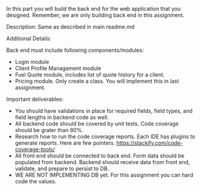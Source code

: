 In this part you will build the back end for the web application that you designed.
Remember, we are only building back end in this assignment.

Description: 
Same as described in main readme.md

Additional Details:

Back end must include following components/modules:
- Login module
- Client Profile Management module
- Fuel Quote module, includes list of quote history for a client.
- Pricing module. Only create a class. You will implement this in last assignment.

Important deliverables:
- You should have validations in place for required fields, field types, and field lengths in backend code as well. 
- All backend code should be covered by unit tests. Code coverage should be grater than 80%. 
- Research how to run the code coverage reports. Each IDE has plugins to generate reports. Here are few pointers. https://stackify.com/code-coverage-tools/
- All front end should be connected to back end. Form data should be populated from backend. Backend should receive data from front end, validate, and prepare to persist to DB.
- WE ARE NOT IMPLEMENTING DB yet. For this assignment you can hard code the values.
